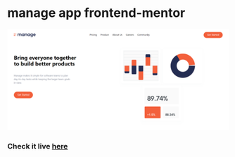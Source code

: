 # manage app frontend-mentor

![Manage, ScreenShot](/screen.png)

### Check it live [here](http://automatic-random.surge.sh/)
